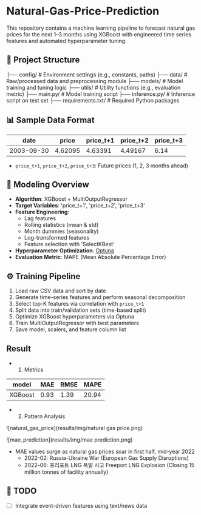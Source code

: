 # Natural-Gas-Price-Prediction

This repository contains a machine learning pipeline to forecast natural gas prices for the next 1–3 months using XGBoost with engineered time series features and automated hyperparameter tuning.

## 📁 Project Structure

├── config/ # Environment settings (e.g., constants, paths)
├── data/ # Raw/processed data and preprocessing module
├── models/ # Model training and tuning logic
├── utils/ # Utility functions (e.g., evaluation metric)
├── main.py/ # Model training script
├── inference.py/ # Inference script on test set 
├── requirements.txt/ # Required Python packages

## 📊 Sample Data Format

| date       | price | price\_t+1 | price\_t+2 | price\_t+3 |
| ---------- | ----- | ---------- | ---------- | ---------- |
| 2003-09-30 | 4.62095  | 4.63391   | 4.49167    | 6.14     |

- `price_t+1`, `price_t+2`, `price_t+3`: Future prices (1, 2, 3 months ahead)

## 🧠 Modeling Overview

- **Algorithm**: XGBoost + MultiOutputRegressor
- **Target Variables**: 'price_t+1', 'price_t+2', 'price_t+3'
- **Feature Engineering**:
    - Lag features
    - Rolling statistics (mean & std)
    - Month dummies (seasonality)
    - Log-transformed features
    - Feature selection with 'SelectKBest'
- **Hyperparameter Optimization**: [Optuna](https://optuna.org/)
- **Evaluation Metric**: MAPE (Mean Absolute Percentage Error)

## ⚙️ Training Pipeline

1. Load raw CSV data and sort by date
2. Generate time-series features and perform seasonal decomposition
3. Select top-K features via correlation with `price_t+1`
4. Split data into train/validation sets (time-based split)
5. Optimize XGBoost hyperparameters via Optuna
6. Train MultiOutputRegressor with best parameters
7. Save model, scalers, and feature column list

## Result

- 1. Metrics

| model   | MAE   | RMSE | MAPE |
| --------| ----- | ---- | -----|
| XGBoost | 0.93  | 1.39 | 20.94|

- 2. Pattern Analysis

![natural_gas_price](results/img/natural gas price.png)

![mae_prediction](results/img/mae prediction.png)

-  MAE values surge as natural gas prices soar in first half, mid-year 2022
    - 2022-02: Russia-Ukraine War (European Gas Supply Disruptions)
    - 2022-06: 프리포트 LNG 폭발 사고 Freeport LNG Explosion (Closing 15 million tonnes of facility annually)
    
## 📌 TODO

- [ ] Integrate event-driven features using text/news data